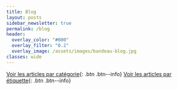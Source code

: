 ```yaml
---
title: Blog
layout: posts
sidebar_newsletter: true
permalink: /blog
header:
  overlay_color: "#000"
  overlay_filter: "0.2"
  overlay_image: /assets/images/bandeau-blog.jpg
classes: wide
---
```


[Voir les articles par catégorie](/blog/categories){: .btn .btn--info}
[Voir les articles par étiquette](/blog/tags){: .btn .btn--info}
